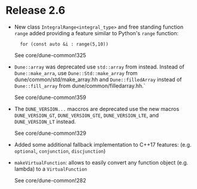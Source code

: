 # Release 2.6

- New class `IntegralRange<integral_type>` and free standing function
  `range` added providing a feature similar to Python's `range` function:
  ```
    for (const auto &i : range(5,10))
  ```
  See core/dune-common!325

- `Dune::array` was deprecated use `std::array` from <array> instead.
   Instead of `Dune::make_arra`, use `Dune::Std::make_array`
   from dune/common/std/make_array.hh
   and `Dune::filledArray` instead of `Dune::fill_array`
   from dune/common/filledarray.hh.`

    See core/dune-common!359
  
- The `DUNE_VERSION...` maccros are deprecated use the new macros
  `DUNE_VERSION_GT`, `DUNE_VERSION_GTE`, `DUNE_VERSION_LTE`, and
  `DUNE_VERSION_LT` instead.

    See core/dune-common!329
  
- Added some additional fallback implementation to C++17 features:
  (e.g. `optional`, `conjunction`, `discjunction`)

- `makeVirtualFunction`:
  allows to easily convert any function object (e.g. lambda) to a `VirtualFunction`

    See core/dune-common!282